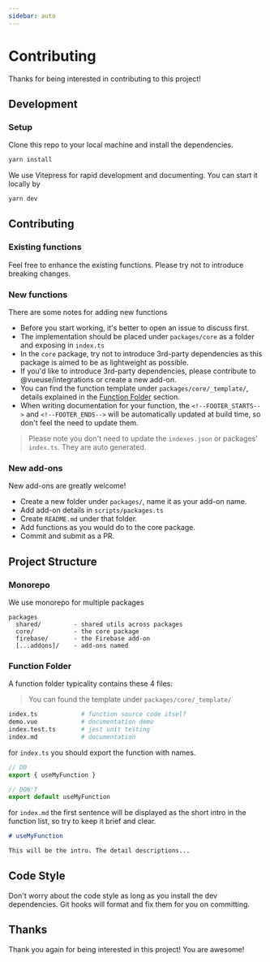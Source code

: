 ```yaml
---
sidebar: auto
---
```


# Contributing

Thanks for being interested in contributing to this project!

## Development 

### Setup

Clone this repo to your local machine and install the dependencies.

```bash
yarn install
```

We use Vitepress for rapid development and documenting. You can start it locally by

```bash
yarn dev
```

## Contributing

### Existing functions

Feel free to enhance the existing functions. Please try not to introduce breaking changes.

### New functions

There are some notes for adding new functions

- Before you start working, it's better to open an issue to discuss first.
- The implementation should be placed under `packages/core` as a folder and exposing in `index.ts`
- In the `core` package, try not to introduce 3rd-party dependencies as this package is aimed to be as lightweight as possible.
- If you'd like to introduce 3rd-party dependencies, please contribute to @vueuse/integrations or create a new add-on.
- You can find the function template under `packages/core/_template/`, details explained in the [Function Folder](#function-folder) section.
- When writing documentation for your function, the `<!--FOOTER_STARTS-->` and `<!--FOOTER_ENDS-->` will be automatically updated at build time, so don't feel the need to update them.

> Please note you don't need to update the `indexes.json` or packages' `index.ts`. They are auto generated.

### New add-ons

New add-ons are greatly welcome!

- Create a new folder under `packages/`, name it as your add-on name. 
- Add add-on details in `scripts/packages.ts`
- Create `README.md` under that folder.
- Add functions as you would do to the core package.
- Commit and submit as a PR.

## Project Structure

### Monorepo

We use monorepo for multiple packages

```
packages
  shared/         - shared utils across packages
  core/           - the core package
  firebase/       - the Firebase add-on
  [...addons]/    - add-ons named
```

### Function Folder

A function folder typicality contains these 4 files:

> You can found the template under `packages/core/_template/`

```bash
index.ts            # function source code itself
demo.vue            # documentation demo
index.test.ts       # jest unit testing
index.md            # documentation
```

for `index.ts` you should export the function with names.

```ts
// DO
export { useMyFunction }

// DON'T
export default useMyFunction
```

for `index.md` the first sentence will be displayed as the short intro in the function list, so try to keep it brief and clear.

```md
# useMyFunction

This will be the intro. The detail descriptions...
```

## Code Style

Don't worry about the code style as long as you install the dev dependencies. Git hooks will format and fix them for you on committing.

## Thanks

Thank you again for being interested in this project! You are awesome!
